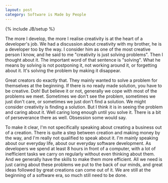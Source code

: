 ```yaml
---
layout: post
category: Software is Made by People
---
```

{% include JB/setup %}

The more I develop, the more I realise creativity is at the heart of a developer's job. We had a discussion about creativity with my brother, he is a developer too by the way. I consider him as one of the most creative person I know, and he said to me "creativity is just solving problems". Then I thought about it. The important word of that sentence is "solving". What he means by solving is not postponing it, not working around it, or forgetting about it. It's solving the problem by making it disappear.

Great creators do exactly that. They mainly wanted to solve a problem for themselves at the beginning. If there is no ready made solution, you have to be creative. Doh! But believe it or not, generally we cope with most of the problems we meet. Sometimes we don't see the problem, sometimes we just don't care, or sometimes we just don't find a solution. We might consider creativity is finding a solution. But I think it is in seeing the problem and caring about it. Well caring long enough until you solve it. There is a bit of perseverance there as well. Obsession some would say.

To make it clear, I'm not specifically speaking about creating a business out of a creation. There is quite a step between creation and making money by the way, and I'm really not qualified to speak about it. I'm mainly speaking about our everyday life, about our everyday software development. As developers we spend at least 8 hours in front of a computer, with a lot of inefficient tasks we carry on regularly without even thinking about them. And we generally have the skills to make them more efficient. All we need is just caring about these problems we put to the back of our minds, and great ideas followed by great creations can come out of it.
We are still at the beginning of a software era, so much still need to be done.